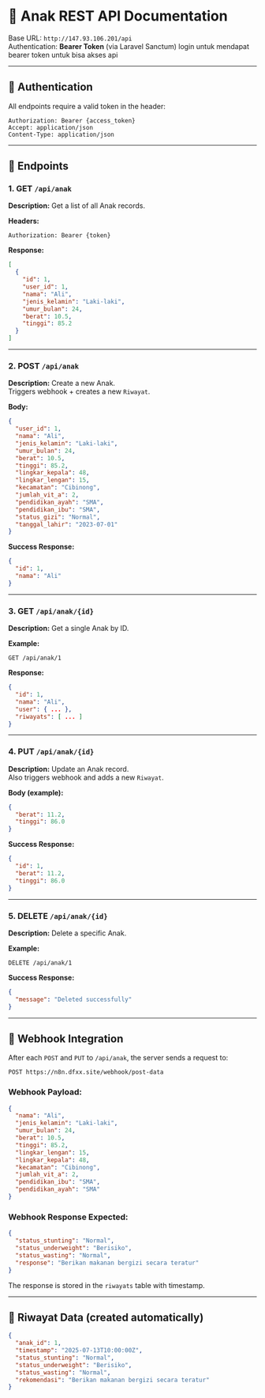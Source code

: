 # 📘 Anak REST API Documentation

Base URL: `http://147.93.106.201/api`  
Authentication: **Bearer Token** (via Laravel Sanctum) login untuk mendapat bearer token untuk bisa akses api

---

## 🔐 Authentication

All endpoints require a valid token in the header:

```
Authorization: Bearer {access_token}
Accept: application/json
Content-Type: application/json
```

---

## 📄 Endpoints

### 1. **GET `/api/anak`**

**Description:** Get a list of all Anak records.

**Headers:**
```http
Authorization: Bearer {token}
```

**Response:**
```json
[
  {
    "id": 1,
    "user_id": 1,
    "nama": "Ali",
    "jenis_kelamin": "Laki-laki",
    "umur_bulan": 24,
    "berat": 10.5,
    "tinggi": 85.2
  }
]
```

---

### 2. **POST `/api/anak`**

**Description:** Create a new Anak.  
Triggers webhook + creates a new `Riwayat`.

**Body:**
```json
{
  "user_id": 1,
  "nama": "Ali",
  "jenis_kelamin": "Laki-laki",
  "umur_bulan": 24,
  "berat": 10.5,
  "tinggi": 85.2,
  "lingkar_kepala": 48,
  "lingkar_lengan": 15,
  "kecamatan": "Cibinong",
  "jumlah_vit_a": 2,
  "pendidikan_ayah": "SMA",
  "pendidikan_ibu": "SMA",
  "status_gizi": "Normal",
  "tanggal_lahir": "2023-07-01"
}
```

**Success Response:**
```json
{
  "id": 1,
  "nama": "Ali"
}
```

---

### 3. **GET `/api/anak/{id}`**

**Description:** Get a single Anak by ID.

**Example:**
```http
GET /api/anak/1
```

**Response:**
```json
{
  "id": 1,
  "nama": "Ali",
  "user": { ... },
  "riwayats": [ ... ]
}
```

---

### 4. **PUT `/api/anak/{id}`**

**Description:** Update an Anak record.  
Also triggers webhook and adds a new `Riwayat`.

**Body (example):**
```json
{
  "berat": 11.2,
  "tinggi": 86.0
}
```

**Success Response:**
```json
{
  "id": 1,
  "berat": 11.2,
  "tinggi": 86.0
}
```

---

### 5. **DELETE `/api/anak/{id}`**

**Description:** Delete a specific Anak.

**Example:**
```http
DELETE /api/anak/1
```

**Success Response:**
```json
{
  "message": "Deleted successfully"
}
```

---

## 🔁 Webhook Integration

After each `POST` and `PUT` to `/api/anak`, the server sends a request to:

```
POST https://n8n.dfxx.site/webhook/post-data
```

### Webhook Payload:

```json
{
  "nama": "Ali",
  "jenis_kelamin": "Laki-laki",
  "umur_bulan": 24,
  "berat": 10.5,
  "tinggi": 85.2,
  "lingkar_lengan": 15,
  "lingkar_kepala": 48,
  "kecamatan": "Cibinong",
  "jumlah_vit_a": 2,
  "pendidikan_ibu": "SMA",
  "pendidikan_ayah": "SMA"
}
```

### Webhook Response Expected:

```json
{
  "status_stunting": "Normal",
  "status_underweight": "Berisiko",
  "status_wasting": "Normal",
  "response": "Berikan makanan bergizi secara teratur"
}
```

The response is stored in the `riwayats` table with timestamp.

---

## 🧾 Riwayat Data (created automatically)

```json
{
  "anak_id": 1,
  "timestamp": "2025-07-13T10:00:00Z",
  "status_stunting": "Normal",
  "status_underweight": "Berisiko",
  "status_wasting": "Normal",
  "rekomendasi": "Berikan makanan bergizi secara teratur"
}
```
